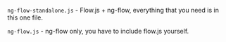 `ng-flow-standalone.js` - Flow.js + ng-flow, everything that you need is in this one file.

`ng-flow.js` - ng-flow only, you have to include flow.js yourself.